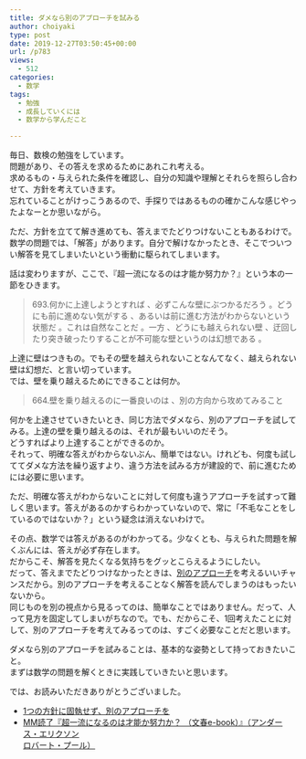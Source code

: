 ```yaml
---
title: ダメなら別のアプローチを試みる
author: choiyaki
type: post
date: 2019-12-27T03:50:45+00:00
url: /p783
views:
  - 512
categories:
  - 数学
tags:
  - 勉強
  - 成長していくには
  - 数学から学んだこと

---
```

毎日、数検の勉強をしています。  
問題があり、その答えを求めるためにあれこれ考える。  
求めるもの・与えられた条件を確認し、自分の知識や理解とそれらを照らし合わせて、方針を考えていきます。  
忘れていることがけっこうあるので、手探りではあるものの確かこんな感じやったよなーとか思いながら。

ただ、方針を立てて解き進めても、答えまでたどりつけないこともあるわけで。  
数学の問題では、「解答」があります。自分で解けなかったとき、そこでついつい解答を見てしまいたいという衝動に駆られてしまいます。

話は変わりますが、ここで、『超一流になるのは才能か努力か？』という本の一節をひきます。

> 693.何かに上達しようとすれば 、必ずこんな壁にぶつかるだろう 。どうにも前に進めない気がする 、あるいは前に進む方法がわからないという状態だ 。これは自然なことだ 。一方 、どうにも越えられない壁 、迂回したり突き破ったりすることが不可能な壁というのは幻想である 。

上達に壁はつきもの。でもその壁を越えられないことなんてなく、越えられない壁は幻想だ、と言い切っています。  
では、壁を乗り越えるためにできることは何か。

> 664.壁を乗り越えるのに一番良いのは 、別の方向から攻めてみること

何かを上達させていきたいとき、同じ方法でダメなら、別のアプローチを試してみる。上達の壁を乗り越えるのは、それが最もいいのだそう。  
どうすればより上達することができるのか。  
それって、明確な答えがわからないぶん、簡単ではない。けれども、何度も試しててダメな方法を繰り返すより、違う方法を試みる方が建設的で、前に進むためには必要に思います。

ただ、明確な答えがわからないことに対して何度も違うアプローチを試すって難しく思います。答えがあるのかすらわかっていないので、常に「不毛なことをしているのではないか？」という疑念は消えないわけで。

その点、数学では答えがあるのがわかってる。少なくとも、与えられた問題を解くぶんには、答えが必ず存在します。  
だからこそ、解答を見たくなる気持ちをグッとこらえるようにしたい。  
だって、答えまでたどりつけなかったときは、[別のアプローチ][1]を考えるいいチャンスだから。別のアプローチを考えることなく解答を読んでしまうのはもったいないから。  
同じものを別の視点から見るってのは、簡単なことではありません。だって、人って見方を固定してしまいがちなので。でも、だからこそ、1回考えたことに対して、別のアプローチを考えてみるってのは、すごく必要なことだと思います。

ダメなら別のアプローチを試みることは、基本的な姿勢として持っておきたいこと。  
まずは数学の問題を解くときに実践していきたいと思います。

では、お読みいただきありがとうございました。

  * [1つの方針に固執せず、別のアプローチを][2]
  *  [MM読了『超一流になるのは才能か努力か？ （文春e-book）』（アンダース・エリクソン  
    ロバート・プール）][3]

 [1]: https://scrapbox.io/choiyaki-hondana/%E5%88%A5%E3%81%AE%E3%82%A2%E3%83%97%E3%83%AD%E3%83%BC%E3%83%81
 [2]: https://scrapbox.io/choiyaki-hondana/1%E3%81%A4%E3%81%AE%E6%96%B9%E9%87%9D%E3%81%AB%E5%9B%BA%E5%9F%B7%E3%81%9B%E3%81%9A%E3%80%81%E5%88%A5%E3%81%AE%E3%82%A2%E3%83%97%E3%83%AD%E3%83%BC%E3%83%81%E3%82%92
 [3]: https://scrapbox.io/choiyaki-hondana/MM読了『超一流になるのは才能か努力か？_（文春e-book）』（アンダース・エリクソン,_ロバート・プール）